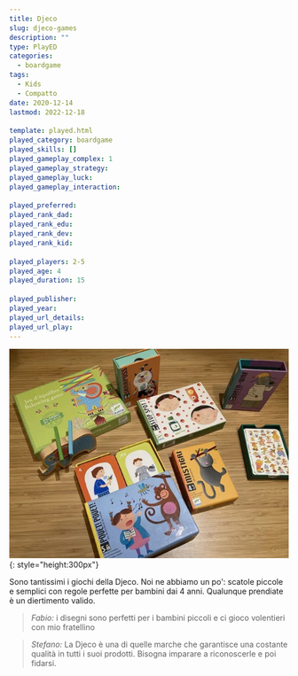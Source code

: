 ```yaml
---
title: Djeco
slug: djeco-games
description: ""
type: PlayED
categories:
  - boardgame
tags:
  - Kids
  - Compatto
date: 2020-12-14
lastmod: 2022-12-18

template: played.html
played_category: boardgame
played_skills: []
played_gameplay_complex: 1
played_gameplay_strategy: 
played_gameplay_luck: 
played_gameplay_interaction: 

played_preferred: 
played_rank_dad: 
played_rank_edu: 
played_rank_dev: 
played_rank_kid: 

played_players: 2-5
played_age: 4
played_duration: 15

played_publisher: 
played_year: 
played_url_details: 
played_url_play: 
---
```


![](img/djeco.webp){: style="height:300px"}

Sono tantissimi i giochi della Djeco. Noi ne abbiamo un po': scatole piccole e semplici con regole perfette per bambini dai 4 anni. Qualunque prendiate è un diertimento valido.

> *Fabio:*
> i disegni sono perfetti per i bambini piccoli e ci gioco volentieri con mio fratellino

> *Stefano:*
> La Djeco è una di quelle marche che garantisce una costante qualità in tutti i suoi prodotti. Bisogna imparare a riconoscerle e poi fidarsi.


